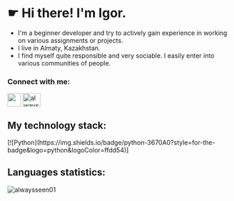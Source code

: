 <h1> ☛ Hi there! I'm Igor. </h1>

* I'm a beginner developer and try to actively gain experience in working on various assignments or projects.
* I live in Almaty, Kazakhstan.
* I find myself quite responsible and very sociable. I easily enter into various communities of people.

<h3 align="left">Connect with me:</h3>
<p align="left">
<img align="center" src="https://github.com/alwaysseen01/alwaysseen01/assets/87842789/ada194fd-78c5-40ed-87e2-df80cd3ea5f2" alt="" width="30" height="30">
<a href="https://instagram.com/alwaysseen01" target="blank"><img align="center" src="https://raw.githubusercontent.com/rahuldkjain/github-profile-readme-generator/master/src/images/icons/Social/instagram.svg" alt="alwaysseen01" height="30" width="40" /></a>
</p>

<h2 align="left"> My technology stack: </h2>
[![Python](https://img.shields.io/badge/python-3670A0?style=for-the-badge&logo=python&logoColor=ffdd54)]


<h2 align="left"> Languages statistics: </h2>
<img align="center" src="https://github.com/alwaysseen01/alwaysseen01/assets/87842789/21de8b87-adfc-4c89-960b-cc802bc2e07d" alt="alwaysseen01">














<!---
alwaysseen01/alwaysseen01 is a ✨ special ✨ repository because its `README.md` (this file) appears on your GitHub profile.
You can click the Preview link to take a look at your changes.
--->
